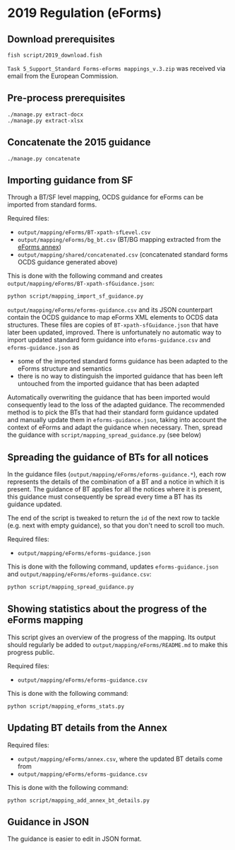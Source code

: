 # 2019 Regulation (eForms)

## Download prerequisites

    fish script/2019_download.fish

`Task 5_Support_Standard Forms-eForms mappings_v.3.zip` was received via email from the European Commission.

## Pre-process prerequisites

    ./manage.py extract-docx
    ./manage.py extract-xlsx

## Concatenate the 2015 guidance

    ./manage.py concatenate

## Importing guidance from SF

Through a BT/SF level mapping, OCDS guidance for eForms can be imported from standard forms.

Required files:

- `output/mapping/eForms/BT-xpath-sfLevel.csv`
- `output/mapping/eForms/bg_bt.csv` (BT/BG mapping extracted from the [eForms annex](https://ec.europa.eu/docsroom/documents/43488))
- `output/mapping/shared/concatenated.csv` (concatenated standard forms OCDS guidance generated above)

This is done with the following command and creates `output/mapping/eForms/BT-xpath-sfGuidance.json`:

```bash
python script/mapping_import_sf_guidance.py
```

`output/mapping/eForms/eforms-guidance.csv` and its JSON counterpart contain the OCDS guidance to map eForms XML elements to OCDS data structures.
These files are copies of `BT-xpath-sfGuidance.json` that have later been updated, improved. There is unfortunately no automatic way to import
updated standard form guidance into `eforms-guidance.csv` and `eforms-guidance.json` as 

- some of the imported standard forms guidance has been adapted to the eForms structure and semantics
- there is no way to distinguish the imported guidance that has been left untouched from the imported guidance that has been adapted

Automatically overwriting the guidance that has been imported would consequently lead to the loss of the adapted guidance. The recommended method is
to pick the BTs that had their standard form guidance updated and manually update them in `eforms-guidance.json`, taking into account the
context of eForms and adapt the guidance when necessary. Then, spread the guidance with `script/mapping_spread_guidance.py` (see below)

## Spreading the guidance of BTs for all notices

In the guidance files (`output/mapping/eForms/eforms-guidance.*`), each row represents the details of the combination of a BT and a notice in which it is
present. The guidance of BT applies for all the notices where it is present, this guidance must consequently be spread every time a BT has its guidance
updated.

The end of the script is tweaked to return the `id` of the next row to tackle (e.g. next with empty guidance), so that you don't need to scroll too much.

Required files:

- `output/mapping/eForms/eforms-guidance.json`

This is done with the following command, updates `eforms-guidance.json` and `output/mapping/eForms/eforms-guidance.csv`:

```bash
python script/mapping_spread_guidance.py
```

## Showing statistics about the progress of the eForms mapping

This script gives an overview of the progress of the mapping. Its output should regularly be added to `output/mapping/eForms/README.md`
to make this progress public.

Required files:

- `output/mapping/eForms/eforms-guidance.csv`

This is done with the following command:

```shell
python script/mapping_eforms_stats.py
```

## Updating BT details from the Annex

Required files:

- `output/mapping/eForms/annex.csv`, where the updated BT details come from
- `output/mapping/eForms/eforms-guidance.csv`

This is done with the following command:

```shell
python script/mapping_add_annex_bt_details.py
```

## Guidance in JSON

The guidance is easier to edit in JSON format.
